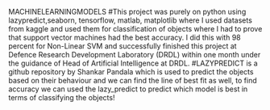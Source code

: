 MACHINELEARNINGMODELS
#This project was purely on python using lazypredict,seaborn, tensorflow, matlab, matplotlib where I used datasets from kaggle and used them for classification of objects where I had to prove that support vector machines had the best accuracy. I did this with 98 percent for Non-Linear SVM and successfully finished this project at Defence Research Development Laboratory (DRDL) within one month under the guidance of Head of Artificial Intelligence at DRDL.
#LAZYPREDICT is a github repository by Shankar Pandala which is used to predict the objects based on their behaviour and we can find the line of best fit as well, to find accuracy we can used the lazy_predict to predict which model is best in terms of classifying the objects!

